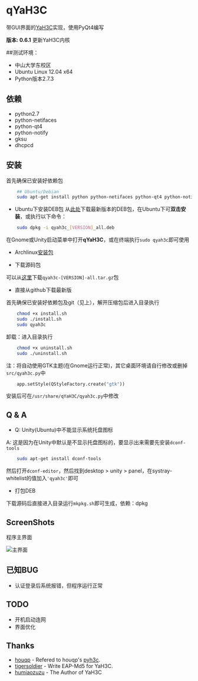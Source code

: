 # qYaH3C
带GUI界面的[YaH3C](https://github.com/humiaozuzu/YaH3C)实现，使用PyQt4编写

**版本: 0.6.1** 更新YaH3C内核

##测试环境：

* 中山大学东校区
* Ubuntu Linux 12.04 x64
* Python版本2.7.3


## 依赖
* python2.7
* python-netifaces
* python-qt4
* python-notify
* gksu
* dhcpcd

## 安装

首先确保已安装好依赖包

``` bash
	## Ubuntu/Debian
	sudo apt-get install python python-netifaces python-qt4 python-notify gksu dhcpcd
```

* Ubuntu下安装DEB包
从[此处](https://github.com/zonyitoo/qYaH3C/downloads)下载最新版本的DEB包，在Ubuntu下可**双击安装**，或执行以下命令：

``` bash
	sudo dpkg -i qyah3c_[VERSION]_all.deb
```

在Gnome或Unity启动菜单中打开**qYaH3C**，或在终端执行`sudo qyah3c`即可使用

* Archlinux[安装包](https://github.com/zonyitoo/qYaH3C/downloads)

* 下载源码包

可以从[这里](https://github.com/zonyitoo/qYaH3C/downloads)下载`qyah3c-[VERSION]-all.tar.gz`包

* 直接从github下载最新版

首先确保已安装好依赖包及git（见上），解开压缩包后进入目录执行

``` bash
	chmod +x install.sh
	sudo ./install.sh
	sudo qyah3c
```

卸载：进入目录执行

``` bash
	chmod +x uninstall.sh
	sudo ./uninstall.sh
```

注：将自动使用GTK主题(在Gnome运行正常)，其它桌面环境请自行修改或删掉`src/qyah3c.py`中

``` python
	app.setStyle(QStyleFactory.create("gtk"))
```

安装后可在`/usr/share/qYaH3C/qyah3c.py`中修改

## Q & A
* Q: Unity(Ubuntu)中不能显示系统托盘图标

A: 这是因为在Unity中默认是不显示托盘图标的，要显示出来需要先安装`dconf-tools`

``` bash
	sudo apt-get install dconf-tools
```

然后打开`dconf-editor`，然后找到desktop > unity > panel，在systray-whitelist的值加入`'qyah3c'`即可

* 打包DEB

下载源码后直接进入目录运行`mkpkg.sh`即可生成，依赖：dpkg

## ScreenShots
程序主界面

![主界面](https://github.com/downloads/zonyitoo/qYaH3C/screenshot.png)

## 已知BUG
* 认证登录后系统报错，但程序运行正常

## TODO
* 开机启动连网
* 界面优化

## Thanks
* [houqp](https://github.com/houqp) - Refered to houqp's [pyh3c](https://github.com/houqp/pyh3c).
* [tigersoldier](https://github.com/tigersoldier) -  Write EAP-Md5 for YaH3C.
* [humiaozuzu](https://github.com/humiaozuzu) - The Author of YaH3C

